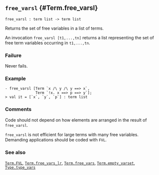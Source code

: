## `free_varsl` {#Term.free_varsl}


```
free_varsl : term list -> term list
```



Returns the set of free variables in a list of terms.


An invocation `free_varsl [t1,...,tn]` returns a list representing
the set of free term variables occurring in `t1,...,tn`.

### Failure

Never fails.

### Example

    
    - free_varsl [Term `x /\ y /\ y ==> x`,
                  Term `!x. x ==> p ==> y`];
    > val it = [`x`, `y`, `p`] : term list
    



### Comments

Code should not depend on how elements are arranged in the
result of `free_varsl`.

`free_varsl` is not efficient for large terms with many free variables.
Demanding applications should be coded with `FVL`.



### See also

[`Term.FVL`](#Term.FVL), [`Term.free_vars_lr`](#Term.free_vars_lr), [`Term.free_vars`](#Term.free_vars), [`Term.empty_varset`](#Term.empty_varset), [`Type.type_vars`](#Type.type_vars)

